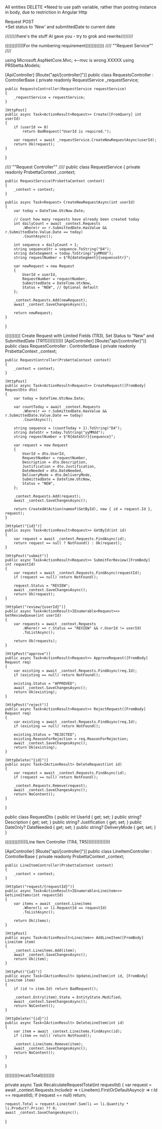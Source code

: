 ﻿All entities DELETE	
*Need to use path variable, rather than posting instance in body, due to restriction in Angular Http				

Request POST	
*Set status to 'New' and submittedDate to current date				




////////here's the stuff AI gave you - try to grok and rewrite////////

((((((((((((For the numbering requirement))))))))))))
//// ""Request Service"" ////

using Microsoft.AspNetCore.Mvc;  <--mvc is wrong XXXXX
using PRSbetta.Models;

[ApiController]
[Route("api/[controller]")]
public class RequestsController : ControllerBase
{
    private readonly RequestService _requestService;

    public RequestsController(RequestService requestService)
    {
        _requestService = requestService;
    }

    [HttpPost]
    public async Task<ActionResult<Request>> Create([FromQuery] int userId)
    {
        if (userId <= 0)
            return BadRequest("UserId is required.");

        var request = await _requestService.CreateNewRequestAsync(userId);
        return Ok(request);
    }
}


//// ""Request Controller"" ////
public class RequestService
{
    private readonly PrsbettaContext _context;

    public RequestService(PrsbettaContext context)
    {
        _context = context;
    }

    public async Task<Request> CreateNewRequestAsync(int userId)
    {
        var today = DateTime.UtcNow.Date;

        // Count how many requests have already been created today
        int dailyCount = await _context.Requests
            .Where(r => r.SubmittedDate.HasValue && r.SubmittedDate.Value.Date == today)
            .CountAsync();

        int sequence = dailyCount + 1;
        string sequenceStr = sequence.ToString("D4");
        string dateSegment = today.ToString("yyMMdd");
        string requestNumber = $"R{dateSegment}{sequenceStr}";

        var newRequest = new Request
        {
            UserId = userId,
            RequestNumber = requestNumber,
            SubmittedDate = DateTime.UtcNow,
            Status = "NEW", // Optional default
        };

        _context.Requests.Add(newRequest);
        await _context.SaveChangesAsync();

        return newRequest;
    }
}


(((((((((( Create Request with Limited Fields (TR3), Set Status to "New" and SubmittedDate (TR11)))))))))))
[ApiController]
[Route("api/[controller]")]
public class RequestController : ControllerBase
{
    private readonly PrsbettaContext _context;

    public RequestController(PrsbettaContext context)
    {
        _context = context;
    }

    [HttpPost]
    public async Task<ActionResult<Request>> CreateRequest([FromBody] RequestDto dto)
    {
        var today = DateTime.UtcNow.Date;

        var countToday = await _context.Requests
            .Where(r => r.SubmittedDate.HasValue && r.SubmittedDate.Value.Date == today)
            .CountAsync();

        string sequence = (countToday + 1).ToString("D4");
        string dateStr = today.ToString("yyMMdd");
        string requestNumber = $"R{dateStr}{sequence}";

        var request = new Request
        {
            UserId = dto.UserId,
            RequestNumber = requestNumber,
            Description = dto.Description,
            Justification = dto.Justification,
            DateNeeded = dto.DateNeeded,
            DeliveryMode = dto.DeliveryMode,
            SubmittedDate = DateTime.UtcNow,
            Status = "NEW",
        };

        _context.Requests.Add(request);
        await _context.SaveChangesAsync();

        return CreatedAtAction(nameof(GetById), new { id = request.Id }, request);
    }

    [HttpGet("{id}")]
    public async Task<ActionResult<Request>> GetById(int id)
    {
        var request = await _context.Requests.FindAsync(id);
        return request == null ? NotFound() : Ok(request);
    }

    [HttpPost("submit")]
    public async Task<ActionResult<Request>> SubmitForReview([FromBody] int requestId)
    {
        var request = await _context.Requests.FindAsync(requestId);
        if (request == null) return NotFound();

        request.Status = "REVIEW";
        await _context.SaveChangesAsync();
        return Ok(request);
    }

    [HttpGet("review/{userId}")]
    public async Task<ActionResult<IEnumerable<Request>>> GetReviewQueue(int userId)
    {
        var requests = await _context.Requests
            .Where(r => r.Status == "REVIEW" && r.UserId != userId)
            .ToListAsync();

        return Ok(requests);
    }

    [HttpPost("approve")]
    public async Task<ActionResult<Request>> ApproveRequest([FromBody] Request req)
    {
        var existing = await _context.Requests.FindAsync(req.Id);
        if (existing == null) return NotFound();

        existing.Status = "APPROVED";
        await _context.SaveChangesAsync();
        return Ok(existing);
    }

    [HttpPost("reject")]
    public async Task<ActionResult<Request>> RejectRequest([FromBody] Request req)
    {
        var existing = await _context.Requests.FindAsync(req.Id);
        if (existing == null) return NotFound();

        existing.Status = "REJECTED";
        existing.ReasonForRejection = req.ReasonForRejection;
        await _context.SaveChangesAsync();
        return Ok(existing);
    }

    [HttpDelete("{id}")]
    public async Task<IActionResult> DeleteRequest(int id)
    {
        var request = await _context.Requests.FindAsync(id);
        if (request == null) return NotFound();

        _context.Requests.Remove(request);
        await _context.SaveChangesAsync();
        return NoContent();
    }
}

public class RequestDto
{
    public int UserId { get; set; }
    public string? Description { get; set; }
    public string? Justification { get; set; }
    public DateOnly? DateNeeded { get; set; }
    public string? DeliveryMode { get; set; }
}




((((((((((((((Line Item Controller (TR4, TR5)))))))))))))))

[ApiController]
[Route("api/[controller]")]
public class LineItemController : ControllerBase
{
    private readonly PrsbettaContext _context;

    public LineItemController(PrsbettaContext context)
    {
        _context = context;
    }

    [HttpGet("request/{requestId}")]
    public async Task<ActionResult<IEnumerable<Lineitem>>> GetLineItems(int requestId)
    {
        var items = await _context.Lineitems
            .Where(li => li.RequestId == requestId)
            .ToListAsync();

        return Ok(items);
    }

    [HttpPost]
    public async Task<ActionResult<Lineitem>> AddLineItem([FromBody] Lineitem item)
    {
        _context.Lineitems.Add(item);
        await _context.SaveChangesAsync();
        return Ok(item);
    }

    [HttpPut("{id}")]
    public async Task<IActionResult> UpdateLineItem(int id, [FromBody] Lineitem item)
    {
        if (id != item.Id) return BadRequest();

        _context.Entry(item).State = EntityState.Modified;
        await _context.SaveChangesAsync();
        return NoContent();
    }

    [HttpDelete("{id}")]
    public async Task<IActionResult> DeleteLineItem(int id)
    {
        var item = await _context.Lineitems.FindAsync(id);
        if (item == null) return NotFound();

        _context.Lineitems.Remove(item);
        await _context.SaveChangesAsync();
        return NoContent();
    }
}



(((((((((recalcTotal)))))))))

private async Task RecalculateRequestTotal(int requestId)
{
    var request = await _context.Requests.Include(r => r.Lineitem).FirstOrDefaultAsync(r => r.Id == requestId);
    if (request == null) return;

    request.Total = request.Lineitem?.Sum(li => li.Quantity * li.Product?.Price) ?? 0;
    await _context.SaveChangesAsync();
}
